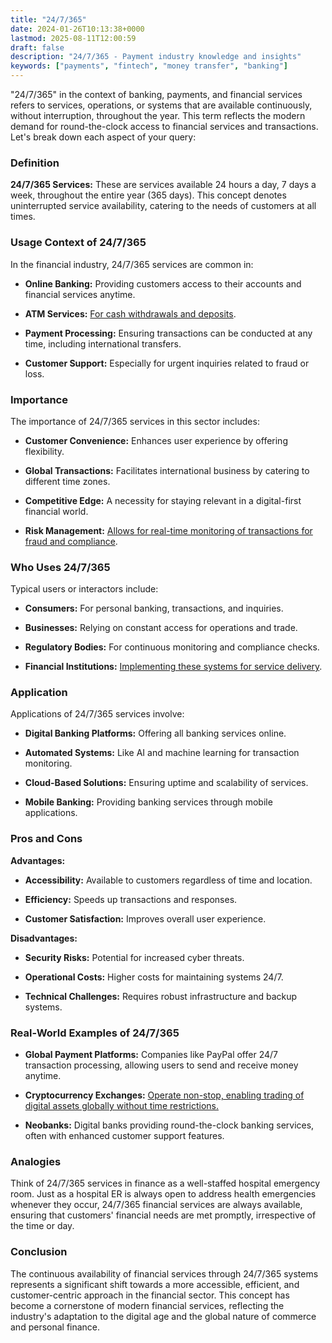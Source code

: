 ```yaml
---
title: "24/7/365"
date: 2024-01-26T10:13:38+0000
lastmod: 2025-08-11T12:00:59
draft: false
description: "24/7/365 - Payment industry knowledge and insights"
keywords: ["payments", "fintech", "money transfer", "banking"]
---
```


"24/7/365" in the context of banking, payments, and financial services refers to services, operations, or systems that are available continuously, without interruption, throughout the year. This term reflects the modern demand for round-the-clock access to financial services and transactions. Let's break down each aspect of your query:

### Definition

**24/7/365 Services:** These are services available 24 hours a day, 7 days a week, throughout the entire year (365 days). This concept denotes uninterrupted service availability, catering to the needs of customers at all times.

### Usage Context of 24/7/365

In the financial industry, 24/7/365 services are common in:

- **Online Banking:** Providing customers access to their accounts and financial services anytime.

- **ATM Services:** [For cash withdrawals and deposits](https://faisalkhanllc.xyz/resources/payments-wiki/a/automated-teller-machine-atm/).

- **Payment Processing:** Ensuring transactions can be conducted at any time, including international transfers.

- **Customer Support:** Especially for urgent inquiries related to fraud or loss.

### Importance

The importance of 24/7/365 services in this sector includes:

- **Customer Convenience:** Enhances user experience by offering flexibility.

- **Global Transactions:** Facilitates international business by catering to different time zones.

- **Competitive Edge:** A necessity for staying relevant in a digital-first financial world.

- **Risk Management:** [Allows for real-time monitoring of transactions for fraud and compliance](https://faisalkhanllc.xyz/resources/payments-wiki/r/risk-reduction/).

### Who Uses 24/7/365

Typical users or interactors include:

- **Consumers:** For personal banking, transactions, and inquiries.

- **Businesses:** Relying on constant access for operations and trade.

- **Regulatory Bodies:** For continuous monitoring and compliance checks.

- **Financial Institutions:** [Implementing these systems for service delivery](https://faisalkhanllc.xyz/resources/payments-wiki/f/financial-institution-fi/).

### Application

Applications of 24/7/365 services involve:

- **Digital Banking Platforms:** Offering all banking services online.

- **Automated Systems:** Like AI and machine learning for transaction monitoring.

- **Cloud-Based Solutions:** Ensuring uptime and scalability of services.

- **Mobile Banking:** Providing banking services through mobile applications.

### Pros and Cons

**Advantages:**

- **Accessibility:** Available to customers regardless of time and location.

- **Efficiency:** Speeds up transactions and responses.

- **Customer Satisfaction:** Improves overall user experience.

**Disadvantages:**

- **Security Risks:** Potential for increased cyber threats.

- **Operational Costs:** Higher costs for maintaining systems 24/7.

- **Technical Challenges:** Requires robust infrastructure and backup systems.

### Real-World Examples of 24/7/365

- **Global Payment Platforms:** Companies like PayPal offer 24/7 transaction processing, allowing users to send and receive money anytime.

- **Cryptocurrency Exchanges:** [Operate non-stop, enabling trading of digital assets globally without time restrictions.](https://faisalkhanllc.xyz/resources/payments-wiki/c/cryptocurrency-exchanges/)

- **Neobanks:** Digital banks providing round-the-clock banking services, often with enhanced customer support features.

### Analogies

Think of 24/7/365 services in finance as a well-staffed hospital emergency room. Just as a hospital ER is always open to address health emergencies whenever they occur, 24/7/365 financial services are always available, ensuring that customers' financial needs are met promptly, irrespective of the time or day.

### Conclusion

The continuous availability of financial services through 24/7/365 systems represents a significant shift towards a more accessible, efficient, and customer-centric approach in the financial sector. This concept has become a cornerstone of modern financial services, reflecting the industry's adaptation to the digital age and the global nature of commerce and personal finance.